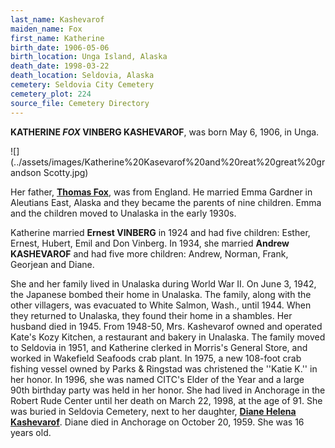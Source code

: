 ```yaml
---
last_name: Kashevarof
maiden_name: Fox
first_name: Katherine 
birth_date: 1906-05-06
birth_location: Unga Island, Alaska
death_date: 1998-03-22
death_location: Seldovia, Alaska
cemetery: Seldovia City Cemetery
cemetery_plot: 224
source_file: Cemetery Directory
---
```

**KATHERINE *FOX* VINBERG KASHEVAROF**, was born May 6, 1906, in Unga. 

![](../assets/images/Katherine%20Kasevarof%20and%20reat%20great%20grandson Scotty.jpg)

Her father, [**Thomas Fox**](../families/Fox_Family.md), was from England. He married Emma
Gardner in Aleutians East, Alaska and they became the parents of nine
children. Emma and the children moved to Unalaska in the early 1930s.

Katherine married **Ernest VINBERG** in 1924 and had five children:
Esther, Ernest, Hubert, Emil and Don Vinberg. In 1934, she married
**Andrew KASHEVAROF** and had five more children: Andrew, Norman, Frank,
Georjean and Diane.

She and her family lived in Unalaska during World War II. On June 3,
1942, the Japanese bombed their home in Unalaska. The family, along with
the other villagers, was evacuated to White Salmon, Wash., until 1944.
When they returned to Unalaska, they found their home in a shambles. Her
husband died in 1945. From 1948-50, Mrs. Kashevarof owned and operated
Kate's Kozy Kitchen, a restaurant and bakery in Unalaska. The family
moved to Seldovia in 1951, and Katherine clerked in Morris's General
Store, and worked in Wakefield Seafoods crab plant. In 1975, a new
108-foot crab fishing vessel owned by Parks & Ringstad was christened
the ''Katie K.'' in her honor. In 1996, she was named CITC's Elder of
the Year and a large 90th birthday party was held in her honor. She had
lived in Anchorage in the Robert Rude Center until her death on March
22, 1998, at the age of 91. She was buried in Seldovia Cemetery, next to
her daughter, [**Diane Helena Kashevarof**](./Kashevarof_Diane.md). Diane died in Anchorage on
October 20, 1959. She was 16 years old.
